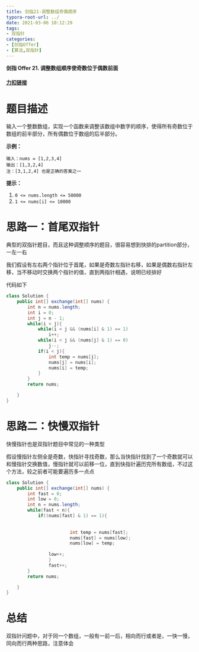 ```yaml
---
title: 剑指21-调整数组奇偶顺序
typora-root-url: ../
date: 2021-03-06 10:12:29
tags:
- 双指针
categories:
- [剑指Offer]
- [算法,双指针]
---
```


**剑指 Offer 21. 调整数组顺序使奇数位于偶数前面**

#### [力扣链接](https://leetcode-cn.com/problems/diao-zheng-shu-zu-shun-xu-shi-qi-shu-wei-yu-ou-shu-qian-mian-lcof/)

<!--more-->

# 题目描述

输入一个整数数组，实现一个函数来调整该数组中数字的顺序，使得所有奇数位于数组的前半部分，所有偶数位于数组的后半部分。

**示例：**

```
输入：nums = [1,2,3,4]
输出：[1,3,2,4] 
注：[3,1,2,4] 也是正确的答案之一
```

**提示：**

1. `0 <= nums.length <= 50000`
2. `1 <= nums[i] <= 10000`

# 思路一：首尾双指针

典型的双指针题目，而且这种调整顺序的题目，很容易想到快排的partition部分，一左一右

我们假设有左右两个指针位于首尾，如果是奇数左指针右移，如果是偶数右指针左移，当不移动时交换两个指针的值，直到两指针相遇，说明已经排好

代码如下

```java
class Solution {
    public int[] exchange(int[] nums) {
        int n = nums.length;
        int i = 0;
        int j = n - 1;
        while(i < j){
            while(i < j && (nums[i] & 1) == 1)
                i++;
            while(i < j && (nums[j] & 1) == 0)
                j--;
            if(i < j){
                int temp = nums[j];
                nums[j] = nums[i];
                nums[i] = temp;
            }
        }
        return nums;

    }
}
```

# 思路二：快慢双指针

快慢指针也是双指针题目中常见的一种类型

假设慢指针左侧全是奇数，快指针寻找奇数，那么当快指针找到了一个奇数就可以和慢指针交换数值，慢指针就可以前移一位，直到快指针遍历完所有数组，不过这个方法，较之前者可能要遍历多一点点

```java
class Solution {
    public int[] exchange(int[] nums) {
        int fast = 0;
        int low = 0;
        int n = nums.length;
        while(fast < n){
            if((nums[fast] & 1) == 1){
               
                    
                        int temp = nums[fast];
                        nums[fast] = nums[low];
                        nums[low] = temp;
                    
                low++;
                }
                fast++;
        }
        return nums;

    }
}
```

# 总结

双指针问题中，对于同一个数组，一般有一前一后，相向而行或者是，一快一慢，同向而行两种思路，注意体会